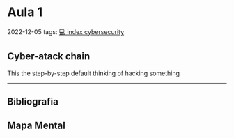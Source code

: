 # Aula 1
2022-12-05
tags: [💻 index cybersecurity](../💻%20index%20cybersecurity.md)

## Cyber-atack chain

This the step-by-step default thinking of hacking something



-----------------------------------------------
## Bibliografia
## Mapa Mental
